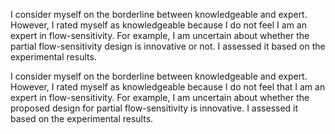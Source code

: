 I consider myself on the borderline between knowledgeable and expert. 
However, I rated myself as knowledgeable because I do not feel I am an expert in flow-sensitivity. 
For example, I am uncertain about whether the partial flow-sensitivity design is innovative or not. 
I assessed it based on the experimental results.

I consider myself on the borderline between knowledgeable and expert. However, I rated myself as knowledgeable because I do not feel that I am an expert in flow-sensitivity. For example, I am uncertain about whether the proposed design for partial flow-sensitivity is innovative. I assessed it based on the experimental results.